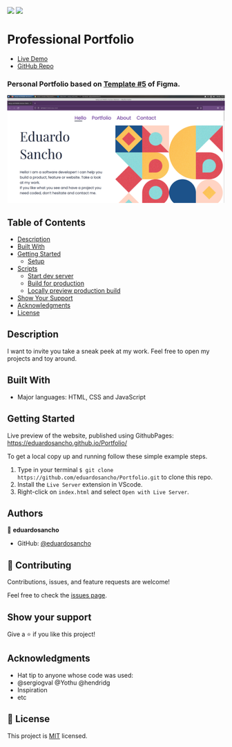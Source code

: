 ![](https://img.shields.io/badge/Microverse-blueviolet)
![](https://img.shields.io/static/v1?label=BY&message=eduardosancho&color=red)

# Professional Portfolio

* [Live Demo](https://eduardosancho.github.io/Portfolio/)
* [GitHub Repo](https://github.com/eduardosancho/Portfolio)

### Personal Portfolio based on [Template #5](https://www.figma.com/file/l7SqJ3ZfkAKih9sFxvWSR4/Microverse-Student-Project-1?node-id=67%3A553) of Figma.


![screenshot](images/screenshot.png)

## Table of Contents

- [Description](#description)
- [Built With](#built-with)
- [Getting Started](#getting-started)
  - [Setup](#setup)
- [Scripts](#scripts)
  - [Start dev server](#start-dev-server)
  - [Build for production](#Build-for-production)
  - [Locally preview production build](#Locally-preview-production-build)
- [Show Your Support](#how-your-support)
- [Acknowledgments](#acknowledgments)
- [License](#license)

## Description
I want to invite you take a sneak peek at my work. Feel free to open my projects and toy around.
## Built With

- Major languages: HTML, CSS and JavaScript
## Getting Started

Live preview of the website, published using GithubPages:
https://eduardosancho.github.io/Portfolio/

To get a local copy up and running follow these simple example steps.

1. Type in your terminal `$ git clone https://github.com/eduardosancho/Portfolio.git` to clone this repo.
2. Install the `Live Server` extension in VScode.
3. Right-click on `index.html` and select `Open with Live Server`.




## Authors

👤 **eduardosancho**

- GitHub: [@eduardosancho](https://github.com/eduardosancho)

## 🤝 Contributing

Contributions, issues, and feature requests are welcome!

Feel free to check the [issues page](../../issues/).

## Show your support

Give a ⭐️ if you like this project!

## Acknowledgments

- Hat tip to anyone whose code was used:
- @sergiogval @Yothu @hendridg
- Inspiration
- etc

## 📝 License

This project is [MIT](./MIT.md) licensed.
